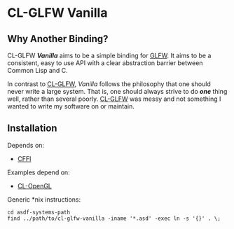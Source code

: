 # CL-GLFW Vanilla #

## Why Another Binding? ##

CL-GLFW ___Vanilla___ aims to be a simple binding for [GLFW][]. It aims
to be a consistent, easy to use API with a clear abstraction barrier
between Common Lisp and C.

In contrast to [CL-GLFW][], _Vanilla_ follows the philosophy that one
should never write a large system. That is, one should always strive
to do ___one___ thing well, rather than several poorly. [CL-GLFW][]
was messy and not something I wanted to write my software on or
maintain.

## Installation ##

Depends on:

* [CFFI][]

Examples depend on:

* [CL-OpenGL][]

Generic *nix instructions:

    cd asdf-systems-path
    find ../path/to/cl-glfw-vanilla -iname '*.asd' -exec ln -s '{}' . \;

[GLFW]: http://www.glfw.org/ "GLFW"
[CL-GLFW]: http://repo.or.cz/w/cl-glfw.git "CL-GLFW"
[CFFI]: http://common-lisp.net/project/cffi/ "CFFI"
[CL-OpenGL]: https://github.com/3b/cl-opengl "CL-OpenGL"
